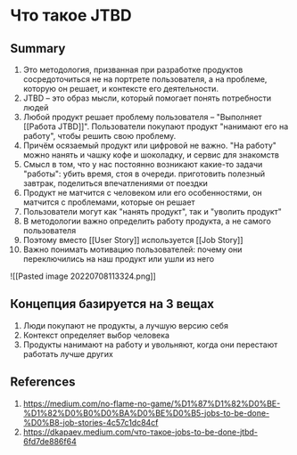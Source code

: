 # Что такое JTBD

## Summary
1. Это методология, призванная при разработке продуктов сосредоточиться не на портрете пользователя, а на проблеме, которую он решает, и контексте его деятельности.
2. JTBD – это образ мысли, который помогает понять потребности людей
3. Любой продукт решает проблему пользователя – "Выполняет [[Работа JTBD]]". Пользователи покупают продукт "нанимают его на работу", чтобы решить свою проблему. 
4. Причём осязаемый продукт или цифровой не важно. "На работу" можно нанять и чашку кофе и шоколадку, и сервис для знакомств
5. Смысл в том, что у нас постоянно возникают какие-то задачи "работы": убить время, стоя в очереди. приготовить полезный завтрак, поделиться впечатлениями от поездки
6. Продукт не матчится с человеком или его особенностями, он матчится с проблемами, которые он решает 
7. Пользователи могут как "нанять продукт", так и "уволить продукт"
8. В методологии важно определить работу продукта, а не самого пользователя
9. Поэтому вместо [[User Story]] используется [[Job Story]] 
10. Важно понимать мотивацию пользователей: почему они переключились на наш продукт или ушли из него

![[Pasted image 20220708113324.png]]
## Концепция базируется на 3 вещах
1. Люди покупают не продукты, а лучшую версию себя
2. Контекст определяет выбор человека
3. Продукты нанимают на работу и увольняют, когда они перестают работать лучше других 

## References
1. https://medium.com/no-flame-no-game/%D1%87%D1%82%D0%BE-%D1%82%D0%B0%D0%BA%D0%BE%D0%B5-jobs-to-be-done-%D0%B8-job-stories-4c57c1dc84cf 
2. https://dkapaev.medium.com/что-такое-jobs-to-be-done-jtbd-6fd7de886f64




